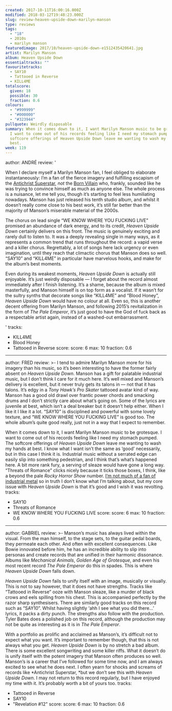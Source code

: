 ```yaml
---
created: 2017-10-11T16:00:16.000Z
modified: 2018-03-12T19:48:23.000Z
slug: review-heaven-upside-down-marilyn-manson
type: reviews
tags:
  - "18"
  - 2010s
  - marilyn manson
featuredimage: 2017/10/heaven-upside-down-e1512435420641.jpg
artist: Marilyn Manson
album: Heaven Upside Down
essentialtracks: ""
favouritetracks:
  - SAY10
  - Tattooed in Reverse
  - KILL4ME
totalscore:
  given: 18
  possible: 30
  fraction: 0.6
colours:
  - "#999999"
  - "#000000"
  - "#323944"
pullquote: Weirdly disposable
summary: When it comes down to it, I want Marilyn Manson music to be grotesque.
  I want to come out of his records feeling like I need my stomach pumped. The
  softcore offerings of Heaven Upside Down leave me wanting to wash my hands at
  best.
week: 119
---
```

author: ANDRÉ
review: '<div class="_d97"><p>When I declare myself a Marilyn Manson fan, I feel
  obliged to elaborate instantaneously: I’m a fan of the fierce imagery and
  fulfilling escapism of the <a
  href="https://www.youtube.com/watch?v=aXcoXBdM_uw" target="_blank"
  rel="noopener">Antichrist Superstar</a>, <em>not</em> the <a
  href="https://www.youtube.com/watch?v=JY_QVaTZOq0" target="_blank"
  rel="noopener">Born Villain</a> who, frankly, sounded like he was trying to
  convince himself as much as anyone else. The whole process is a nuisance, let
  me tell you, though it’s starting to feel less humiliating nowadays. Manson
  has just released his tenth studio album, and whilst it doesn’t really come
  close to his best work, it’s still far better than the majority of Manson’s
  miserable material of the 2000s.</p><p>The chorus on lead single “WE KNOW
  WHERE YOU FUCKING LIVE” promised an abundance of dark energy, and to its
  credit, <em>Heaven Upside Down</em> certainly delivers on this front. The
  music is genuinely exciting and rarely dull to listen to. It was a deeply
  revealing single in many ways, as it represents a common trend that runs
  throughout the record: a vapid verse and a killer chorus. Regrettably, a lot
  of songs here lack urgency or even imagination, until they reach that
  climactic chorus that Manson does so well. “SAY10” and “KILL4ME” in particular
  have marvelous hooks, and make for the album’s best moments.</p><p>Even during
  its weakest moments, <em>Heaven Upside Down</em> is actually still enjoyable.
  It’s just weirdly disposable — I forget about the record almost immediately
  after I finish listening. It’s a shame, because the album is mixed
  masterfully, and Manson himself is on top form as a vocalist. If it wasn’t for
  the sultry synths that decorate songs like “KILL4ME” and “Blood Honey”,
  <em>Heaven Upside Down</em> would have no colour at all. Even so, this is
  another decent offering from Marilyn Manson, and following 2015’s
  revitalization in the form of <em>The Pale Emperor</em>, it’s just good to
  have the God of fuck back as a respectable artist again, instead of a
  washed-out embarrassment.</p></div>'
tracks:
  - KILL4ME
  - ­­Blood Honey
  - ­­Tattooed in Reverse
score:
  score: 6
  max: 10
  fraction: 0.6
---
author: FRED
review: >-
  I tend to admire Marilyn Manson more for his imagery than his music, so it’s
  been interesting to have the former fairly absent on *Heaven Upside Down*.
  Manson has a gift for palatable industrial music, but I don’t think I care for
  it much here. It’s well mixed and Manson’s delivery is excellent, but it never
  truly gets its talons in — not that it has talons. It’s edgy in a *Tony Hawk’s
  Pro Skater* tattooed avatar kind of way. Manson has a good old drawl over
  frantic power chords and smacking drums and I don’t strictly care about what’s
  going on. Some of the lyrics are juvenile at best, which isn’t a deal breaker
  but it doesn’t help either. When I like it I like it a lot. “SAY10” is
  disciplined and powerful with some lovely texture, and “WE KNOW WHERE YOU
  FUCKING LIVE” is good too. The whole album’s quite good really, just not in a
  way that I expect to remember.

  When it comes down to it, I want Marilyn Manson music to be grotesque. I want to come out of his records feeling like I need my stomach pumped. The softcore offerings of *Heaven Upside Down* leave me wanting to wash my hands at best. I know what I want isn’t the same as ‘good’ necessarily, but in this case I think it is. Industrial music without a serrated edge can easily slip into something pedestrian, and I think that’s what’s happened here. A bit more rank fury, a serving of sleaze would have gone a long way. “Threats of Romance” clicks nicely because it ticks those boxes, I think, like a beyond the pale *Rocky Horror Show* number. [I’m not much of a fan of industrial metal](<reviews/nine-inch-nails-the-downward-spiral/>) so in truth I don’t know what I’m talking about, but my core issue with *Heaven Upside Down* is that it’s good and I wish it was revolting.
tracks:
  - SAY10
  - ­­Threats of Romance
  - ­­WE KNOW WHERE YOU FUCKING LIVE
score:
  score: 6
  max: 10
  fraction: 0.6
---
author: GABRIEL
review: >-
  Manson’s music has always lived within the visual. From the man himself, to
  the stage sets, to the guitar pedal boards, they permeate each other. And
  often with excellent consequences. Like Bowie innovated before him, he has an
  incredible ability to slip into personas and create records that are unified
  in their harmonic dissonance. Albums like *Mechanical Animals*, *Golden Age of
  Grotesque*, and even his most recent record *The Pale Emperor* do this in
  spades. This is where *Heaven Upside Down* falls down.

  *Heaven Upside Down* fails to unify itself with an image, musically or visually. This is not to say however, that it does not have strengths. Tracks like “Tattooed in Reverse” ooze with Manson sleaze, like a murder of black crows and eels spilling from his chest. This is accompanied perfectly by the razor sharp synthesisers. There are similarly good tracks on this record such as “SAY10”. Whilst having slightly ‘ahh I see what you did there…’ lyrics, it packs a dirty punch. The strengths also follow with the production. Tyler Bates does a polished job on this record, although the production may not be quite as interesting as it is in *The Pale Emperor*.

  With a portfolio as prolific and acclaimed as Manson’s, it’s difficult not to expect what you want. It’s important to remember though, that this is not always what you get. *Heaven Upside Down* is by no stretch a bad album. There is some excellent songwriting and some killer riffs. What it doesn’t do is unify itself with the potent imagery that Manson often produces so well. Manson’s is a career that I’ve followed for some time now, and I am always excited to see what he does next. I often yearn for shocks and screams of records like *Antichrist Superstar, *but we don’t see this with *Heaven Upside Down*. I may not return to this record regularly, but I have enjoyed my time with it. It’s probably worth a bit of yours too.
tracks:
  - Tattooed in Reverse
  - ­­SAY10
  - "­­Revelation #12"
score:
  score: 6
  max: 10
  fraction: 0.6
